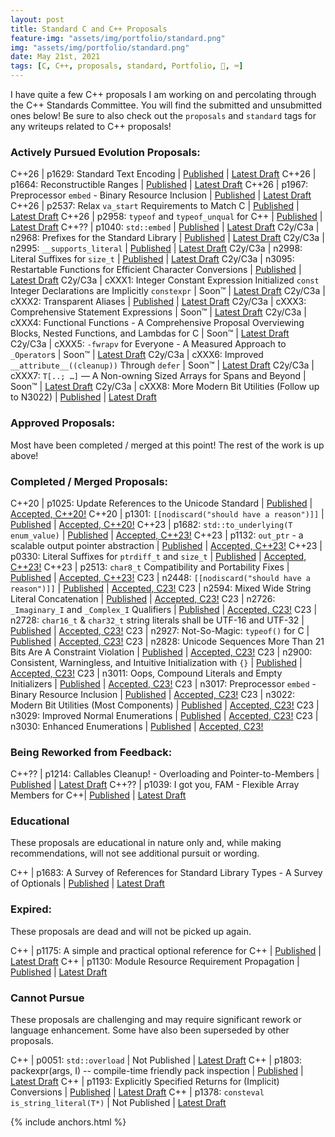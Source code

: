 ```yaml
---
layout: post
title: Standard C and C++ Proposals
feature-img: "assets/img/portfolio/standard.png"
img: "assets/img/portfolio/standard.png"
date: May 21st, 2021
tags: [C, C++, proposals, standard, Portfolio, 🚌, ⌨️]
---
```


I have quite a few C++ proposals I am working on and percolating through the C++ Standards Committee. You will find the submitted and unsubmitted ones below! Be sure to also check out the `proposals` and `standard` tags for any writeups related to C++ proposals!


### Actively Pursued Evolution Proposals:

C++26   | p1629: Standard Text Encoding | [Published](https://wg21.link/p1629) | [Latest Draft](/_vendor/future_cxx/papers/d1629.html)
C++26   | p1664: Reconstructible Ranges | [Published](https://wg21.link/p1664) | [Latest Draft](/_vendor/future_cxx/papers/d1664.html)
C++26   | p1967: Preprocessor `embed` - Binary Resource Inclusion | [Published](https://wg21.link/p1967) | [Latest Draft](/_vendor/future_cxx/papers/d1967.html)
C++26   | p2537: Relax `va_start` Requirements to Match C | [Published](https://wg21.link/p2537) | [Latest Draft](/_vendor/future_cxx/papers/d2537.html)
C++26   | p2958: `typeof` and `typeof_unqual` for C++ | [Published](https://wg21.link/p2958) | [Latest Draft](/_vendor/future_cxx/papers/d2958.html)
C++??   | p1040: `std::embed` | [Published](https://wg21.link/p1040) | [Latest Draft](/_vendor/future_cxx/papers/d1040.html)
C2y/C3a | n2968: Prefixes for the Standard Library | [Published](https://www.open-std.org/jtc1/sc22/wg14/www/docs/n2968.htm) | [Latest Draft](/_vendor/future_cxx/papers/C%20-%20Prefixes%20for%20the%20Standard%20Library.html)
C2y/C3a | n2995: `__supports_literal` | [Published](https://www.open-std.org/jtc1/sc22/wg14/www/docs/n2995.htm) | [Latest Draft](/_vendor/future_cxx/papers/C%20-%20__supports_literal.html)
C2y/C3a | n2998: Literal Suffixes for `size_t` | [Published](https://www.open-std.org/jtc1/sc22/wg14/www/docs/n2998.htm) | [Latest Draft](/_vendor/future_cxx/papers/C%20-%20Literal%20Suffixes%20for%20size_t.html)
C2y/C3a | n3095: Restartable Functions for Efficient Character Conversions | [Published](https://www.open-std.org/jtc1/sc22/wg14/www/docs/n3095.htm) | [Latest Draft](/_vendor/future_cxx/papers/C%20-%20Efficient%20Character%20Conversions.html)
C2y/C3a | cXXX1: Integer Constant Expression Initialized `const` Integer Declarations are Implicitly `constexpr` | Soon™ | [Latest Draft](/_vendor/future_cxx/papers/C%20-%20Initialized%20const%20Integer%20Declarations.html)
C2y/C3a | cXXX2: Transparent Aliases | [Published](https://www.open-std.org/jtc1/sc22/wg14/www/docs/n2970.htm) | [Latest Draft](/_vendor/future_cxx/papers/C%20-%20Transparent%20Aliases.html)
C2y/C3a | cXXX3: Comprehensive Statement Expressions | Soon™ | [Latest Draft](/_vendor/future_cxx/papers/C%20-%20Comprehensive%20Statement%20Expressions.html)
C2y/C3a | cXXX4: Functional Functions - A Comprehensive Proposal Overviewing Blocks, Nested Functions, and Lambdas for C | Soon™ | [Latest Draft](/_vendor/future_cxx/papers/C%20-%20Functional%20Functions.html)
C2y/C3a | cXXX5: `-fwrapv` for Everyone - A Measured Approach to `_Operator`s | Soon™ | [Latest Draft](/_vendor/future_cxx/papers/C%20-%20A%20Measured%20Approach%20to%20_Operators.html)
C2y/C3a | cXXX6: Improved `__attribute__((cleanup))` Through `defer` | Soon™ | [Latest Draft](/_vendor/future_cxx/papers/C%20-%20Improved%20__attribute__((cleanup))%20Through%20defer.html)
C2y/C3a | cXXX7: `T[..; …]` — A Non-owning Sized Arrays for Spans and Beyond | Soon™ | [Latest Draft](/_vendor/future_cxx/papers/C%20-%20Non-owning%20Sized%20Arrays.html)
C2y/C3a | cXXX8: More Modern Bit Utilities (Follow up to N3022) | [Published](https://www.open-std.org/jtc1/sc22/wg14/www/docs/n3104.htm) | [Latest Draft](/_vendor/future_cxx/papers/C%20-%20More%20Modern%20Bit%20Utilities.html)


### Approved Proposals:

Most have been completed / merged at this point! The rest of the work is up above!


### Completed / Merged Proposals:

C++20 | p1025: Update References to the Unicode Standard | [Published](https://wg21.link/p1025) | [Accepted, C++20!](https://wg21.link/p1025)
C++20 | p1301: `[[nodiscard("should have a reason")]]` | [Published](https://wg21.link/p1301) | [Accepted, C++20!](/_vendor/future_cxx/papers/d1301.html)
C++23 | p1682: `std::to_underlying(T enum_value)` | [Published](https://wg21.link/p1682) | [Accepted, C++23!](/_vendor/future_cxx/papers/d1682.html)
C++23 | p1132: `out_ptr` - a scalable output pointer abstraction | [Published](https://wg21.link/p1132) | [Accepted, C++23!](/_vendor/future_cxx/papers/d1132.html)
C++23 | p0330: Literal Suffixes for `ptrdiff_t` and `size_t` | [Published](https://wg21.link/p0330) | [Accepted, C++23!](/_vendor/future_cxx/papers/d0330.html)
C++23 | p2513: `char8_t` Compatibility and Portability Fixes | [Published](https://wg21.link/p2513) | [Accepted, C++23!](/_vendor/future_cxx/papers/d2513.html)
C23   | n2448: `[[nodiscard("should have a reason")]]` | [Published](https://www.open-std.org/jtc1/sc22/wg14/www/docs/n2448.pdf) | [Accepted, C23!](/_vendor/future_cxx/papers/C%20-%20nodiscard.html)
C23   | n2594: Mixed Wide String Literal Concatenation | [Published](https://www.open-std.org/jtc1/sc22/wg14/www/docs/n2594.htm) | [Accepted, C23!](/_vendor/future_cxx/papers/C%20-%20Mixed%20Wide%20String%20Literal%20Concatenation.html)
C23   | n2726: `_Imaginary_I` and `_Complex_I` Qualifiers | [Published](https://www.open-std.org/jtc1/sc22/wg14/www/docs/n2726.htm) | [Accepted, C23!](/_vendor/future_cxx/papers/C%20-%20_Imaginary_I%20and%20_Complex_I%20Qualifiers.html)
C23   | n2728: `char16_t` & `char32_t` string literals shall be UTF-16 and UTF-32 | [Published](https://www.open-std.org/jtc1/sc22/wg14/www/docs/n2728.htm) | [Accepted, C23!](/_vendor/future_cxx/papers/C%20-%20char16_t%20&%20char32_t%20string%20literals%20shall%20be%20UTF-16%20&%20UTF-32.html)
C23   | n2927: Not-So-Magic: `typeof()` for C | [Published](https://www.open-std.org/jtc1/sc22/wg14/www/docs/n2927.htm) | [Accepted, C23!](/_vendor/future_cxx/papers/C%20-%20typeof.html)
C23   | n2828: Unicode Sequences More Than 21 Bits Are A Constraint Violation | [Published](https://www.open-std.org/jtc1/sc22/wg14/www/docs/n2828.htm) | [Accepted, C23!](/_vendor/future_cxx/papers/C%20-%20Unicode%20Sequences%20More%20Than%2021%20Bits%20are%20a%20Constraint%20Violation.html)
C23   | n2900: Consistent, Warningless, and Intuitive Initialization with `{}` | [Published](https://www.open-std.org/jtc1/sc22/wg14/www/docs/n2900.htm) | [Accepted, C23!](/_vendor/future_cxx/papers/C%20-%20Consistent,%20Warningless,%20and%20Intuitive%20Initialization%20with%20%7B%7D.html)
C23   | n3011: Oops, Compound Literals and Empty Initializers | [Published](https://www.open-std.org/jtc1/sc22/wg14/www/docs/n3011.htm) | [Accepted, C23!](/_vendor/future_cxx/papers/C%20-%20Oops,%20Compound%20Literals%20with%20Empty%20Initializers.html)
C23   | n3017: Preprocessor `embed` - Binary Resource Inclusion | [Published](https://www.open-std.org/jtc1/sc22/wg14/www/docs/n3017.htm) | [Accepted, C23!](/_vendor/future_cxx/papers/C%20-%20embed.html)
C23   | n3022: Modern Bit Utilities (Most Components) | [Published](https://www.open-std.org/jtc1/sc22/wg14/www/docs/n3022.htm) | [Accepted, C23!](/_vendor/future_cxx/papers/C%20-%20Modern%20Bit%20Utilities.html)
C23   | n3029: Improved Normal Enumerations | [Published](https://www.open-std.org/jtc1/sc22/wg14/www/docs/n3029.htm) | [Accepted, C23!](/_vendor/future_cxx/papers/C%20-%20Improved%20Normal%20Enumerations.html)
C23   | n3030: Enhanced Enumerations | [Published](https://www.open-std.org/jtc1/sc22/wg14/www/docs/n3030.htm) | [Accepted, C23!](/_vendor/future_cxx/papers/C%20-%20Enhanced%20Enumerations.html)


### Being Reworked from Feedback:

C++?? | p1214: Callables Cleanup! - Overloading and Pointer-to-Members | [Published](https://wg21.link/p1214) | [Latest Draft](/_vendor/future_cxx/papers/d1214.html)
C++?? | p1039: I got you, FAM - Flexible Array Members for C++| [Published](https://wg21.link/p1039) | [Latest Draft](/_vendor/future_cxx/papers/d1039.html)


### Educational

These proposals are educational in nature only and, while making recommendations, will not see additional pursuit or wording.

C++ | p1683: A Survey of References for Standard Library Types - A Survey of Optionals | [Published](https://wg21.link/p1683) | [Latest Draft](/_vendor/future_cxx/papers/d1683.html)


### Expired:

These proposals are dead and will not be picked up again.


C++ | p1175: A simple and practical optional reference for C++ | [Published](https://wg21.link/p1175) | [Latest Draft](/_vendor/future_cxx/papers/d1175.html)
C++ | p1130: Module Resource Requirement Propagation | [Published](https://wg21.link/p1130) | [Latest Draft](https://thephd.dev/_vendor/future_cxx/papers/d1130.html)


### Cannot Pursue

These proposals are challenging and may require significant rework or language enhancement. Some have also been superseded by other proposals.

C++ | p0051: `std::overload` | Not Published | [Latest Draft](/_vendor/future_cxx/papers/d0051.html)
C++ | p1803: packexpr(args, I) -- compile-time friendly pack inspection | [Published](https://wg21.link/p1803) | [Latest Draft](/_vendor/future_cxx/papers/d1803.html)
C++ | p1193: Explicitly Specified Returns for (Implicit) Conversions | [Published](https://wg21.link/p1193) | [Latest Draft](/_vendor/future_cxx/papers/d1193.html)
C++ | p1378: `consteval is_string_literal(T*)` | Not Published | [Latest Draft](/_vendor/future_cxx/papers/d1378.html)

{% include anchors.html %}
